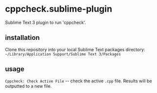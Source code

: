 # cppcheck.sublime-plugin
Sublime Text 3 plugin to run 'cppcheck'.

## installation
Clone this repository into your local Sublime Text packages directory:
`~/Library/Application Support/Sublime Text 3/Packages`

## usage
`Cppcheck: Check Active File` -- check the active `.cpp` file.
Results will be outputted to a new file.
